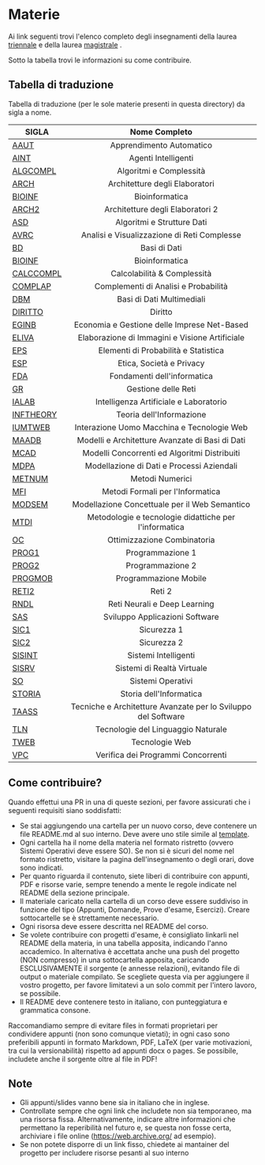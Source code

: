 # Materie

Ai link seguenti trovi l'elenco completo degli insegnamenti della
laurea [triennale](http://laurea.educ.di.unito.it/index.php/offerta-formativa/insegnamenti/elenco-completo/elenco-completo/)
e della
laurea [magistrale](http://magistrale.educ.di.unito.it/index.php/offerta-formativa/insegnamenti/elenco-completo/elenco-completo/)
.

Sotto la tabella trovi le informazioni su come contribuire.

## Tabella di traduzione

Tabella di traduzione (per le sole materie presenti in questa directory) da sigla a nome.

| SIGLA                    |                         Nome Completo                         |
|--------------------------|:-------------------------------------------------------------:|
| [AAUT](./AAUT)           |                   Apprendimento Automatico                    |
| [AINT](./AINT)           |                      Agenti Intelligenti                      |
| [ALGCOMPL](./ALGCOMPL)   |                    Algoritmi e Complessità                    |
| [ARCH](./ARCH)           |                Architetture degli Elaboratori                 |
| [BIOINF](./BIOINF)       |                        Bioinformatica                         |
| [ARCH2](./ARCH2)         |               Architetture degli Elaboratori 2                |
| [ASD](./ASD)             |                  Algoritmi e Strutture Dati                   |
| [AVRC](./AVRC)           |          Analisi e Visualizzazione di Reti Complesse          |
| [BD](./BD)               |                         Basi di Dati                          |
| [BIOINF](./BIOINF)       |                        Bioinformatica                         |
| [CALCCOMPL](./CALCCOMPL) |                  Calcolabilità & Complessità                  |
| [COMPLAP](./COMPLAP)     |             Complementi di Analisi e Probabilità              |
| [DBM](./DBM)             |                   Basi di Dati Multimediali                   |
| [DIRITTO](./DIRITTO)     |                            Diritto                            |
| [EGINB](./EGINB)         |          Economia e Gestione delle Imprese Net-Based          |
| [ELIVA](./ELIVA)         |        Elaborazione di Immagini e Visione Artificiale         |
| [EPS](./EPS)             |             Elementi di Probabilità e Statistica              |
| [ESP](./ESP)             |                   Etica, Società e Privacy                    |
| [FDA](./FDA)             |                   Fondamenti dell'informatica                 |
| [GR](./GR)               |                      Gestione delle Reti                      |
| [IALAB](./IALAB)         |            Intelligenza Artificiale e Laboratorio             |
| [INFTHEORY](./INFTHEORY) |                   Teoria dell'Informazione                    |
| [IUMTWEB](./IUMTWEB)     |          Interazione Uomo Macchina e Tecnologie Web           |
| [MAADB](./MAADB)         |        Modelli e Architetture Avanzate di Basi di Dati        |
| [MCAD](./MCAD)           |         Modelli Concorrenti ed Algoritmi Distribuiti          |
| [MDPA](./MDPA)           |           Modellazione di Dati e Processi Aziendali           |
| [METNUM](./METNUM)       |                        Metodi Numerici                        |
| [MFI](./MFI)             |               Metodi Formali per l'Informatica                |
| [MODSEM](./MODSEM)       |         Modellazione Concettuale per il Web Semantico         |
| [MTDI](./MTDI)           |    Metodologie e tecnologie didattiche per l'informatica      |
| [OC](./OC)               |                  Ottimizzazione Combinatoria                  |
| [PROG1](./PROG1)         |                       Programmazione 1                        |
| [PROG2](./PROG2)         |                       Programmazione 2                        |
| [PROGMOB](./PROGMOB)     |                     Programmazione Mobile                     |
| [RETI2](./RETI2)         |                            Reti 2                             |
| [RNDL](./RNDL)           |                 Reti Neurali e Deep Learning                  |
| [SAS](./SAS)             |                Sviluppo Applicazioni Software                 |
| [SIC1](./SIC1)           |                          Sicurezza 1                          |
| [SIC2](./SIC2)           |                          Sicurezza 2                          |
| [SISINT](./SISINT)       |                     Sistemi Intelligenti                      |
| [SISRV](./SISRV)         |                  Sistemi di Realtà Virtuale                   |
| [SO](./SO)               |                       Sistemi Operativi                       |
| [STORIA](./STORIA)       |                    Storia dell'Informatica                    |
| [TAASS](./TAASS)         | Tecniche e Architetture Avanzate per lo Sviluppo del Software |
| [TLN](./TLN)             |              Tecnologie del Linguaggio Naturale               |
| [TWEB](./TWEB)           |                        Tecnologie Web                         |
| [VPC](./VPC)             |              Verifica dei Programmi Concorrenti               |

## Come contribuire?

Quando effettui una PR in una di queste sezioni, per favore assicurati che i seguenti requisiti siano soddisfatti:

- Se stai aggiungendo una cartella per un nuovo corso, deve contenere un file README.md al suo interno. Deve avere uno stile simile al [template](TEMPLATE.md).
- Ogni cartella ha il nome della materia nel formato ristretto (ovvero Sistemi Operativi deve essere SO). Se non si è
  sicuri del nome nel formato ristretto, visitare la pagina dell'insegnamento o degli orari, dove sono indicati.
- Per quanto riguarda il contenuto, siete liberi di contribuire con appunti, PDF e risorse varie, sempre tenendo a mente
  le regole indicate nel README della sezione principale.
- Il materiale caricato nella cartella di un corso deve essere suddiviso in funzione del tipo (Appunti, Domande, Prove d'esame, Esercizi). Creare sottocartelle se è strettamente necessario.
- Ogni risorsa deve essere descritta nel README del corso.
- Se volete contribuire con progetti d'esame, è consigliato linkarli nel README della materia, in una tabella apposita,
  indicando l'anno accademico. In alternativa è accettata anche una push del progetto (NON compresso) in una
  sottocartella apposita, caricando ESCLUSIVAMENTE il sorgente (e annesse relazioni), evitando file di output o
  materiale compilato. Se scegliete questa via per aggiungere il vostro progetto, per favore limitatevi a un solo
  commit per l'intero lavoro, se possibile.
- Il README deve contenere testo in italiano, con punteggiatura e grammatica consone.

Raccomandiamo sempre di evitare files in formati proprietari per condividere appunti (non sono comunque vietati); in
ogni caso sono preferibili appunti in formato Markdown, PDF, LaTeX (per varie motivazioni, tra cui la versionabilità)
rispetto ad appunti docx o pages. Se possibile, includete anche il sorgente oltre al file in PDF!

## Note

- Gli appunti/slides vanno bene sia in italiano che in inglese.
- Controllate sempre che ogni link che includete non sia temporaneo, ma una risorsa fissa. Alternativamente, indicare
  altre informazioni che permettano la reperibilità nel futuro e, se questa non fosse certa, archiviare i file online
  (<https://web.archive.org/> ad esempio).
- Se non potete disporre di un link fisso, chiedete ai mantainer del progetto per includere risorse pesanti al suo
  interno
